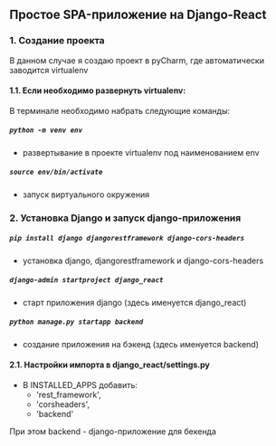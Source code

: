 ## Простое SPA-приложение на Django-React

### 1. Создание проекта
В данном случае я создаю проект в pyCharm, где автоматически заводится virtualenv

#### 1.1. Если необходимо развернуть virtualenv:
В терминале необходимо набрать следующие команды:
##### `python -m venv env`
 - развертывание в проекте virtualenv под наименованием env

##### `source env/bin/activate`
 - запуск виртуального окружения

### 2. Установка Django и запуск django-приложения

##### `pip install django djangorestframework django-cors-headers`
 - установка django, djangorestframework и django-cors-headers

##### `django-admin startproject django_react`
 - старт приложения django (здесь именуется django_react)

##### `python manage.py startapp backend`
 - создание приложения на бэкенд (здесь именуется backend)

#### 2.1. Настройки импорта в django_react/settings.py
 - В INSTALLED_APPS добавить:
    - 'rest_framework',
    - 'corsheaders',
    - 'backend'
    
При этом backend - django-приложение для бекенда
